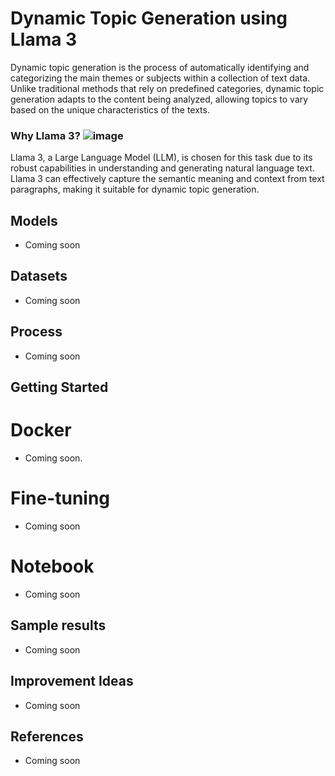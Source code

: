 # Dynamic Topic Generation using Llama 3
Dynamic topic generation is the process of automatically identifying and categorizing the main themes or subjects within a collection of text data. Unlike traditional methods that rely on predefined categories, dynamic topic generation adapts to the content being analyzed, allowing topics to vary based on the unique characteristics of the texts.

### Why Llama 3? ![image](https://github.com/meghanaraobn/SUMM-AI-TASK/assets/76180138/f9f1a9c7-dbad-43d3-b2c2-80766275f3a4)
Llama 3, a Large Language Model (LLM), is chosen for this task due to its robust capabilities in understanding and generating natural language text. Llama 3 can effectively capture the semantic meaning and context from text paragraphs, making it suitable for dynamic topic generation.


## Models
- Coming soon

## Datasets
- Coming soon

## Process
- Coming soon

## Getting Started

# Docker
- Coming soon.    

# Fine-tuning
 - Coming soon

# Notebook
- Coming soon

## Sample results  
- Coming soon

## Improvement Ideas
- Coming soon
  
## References
- Coming soon
 
